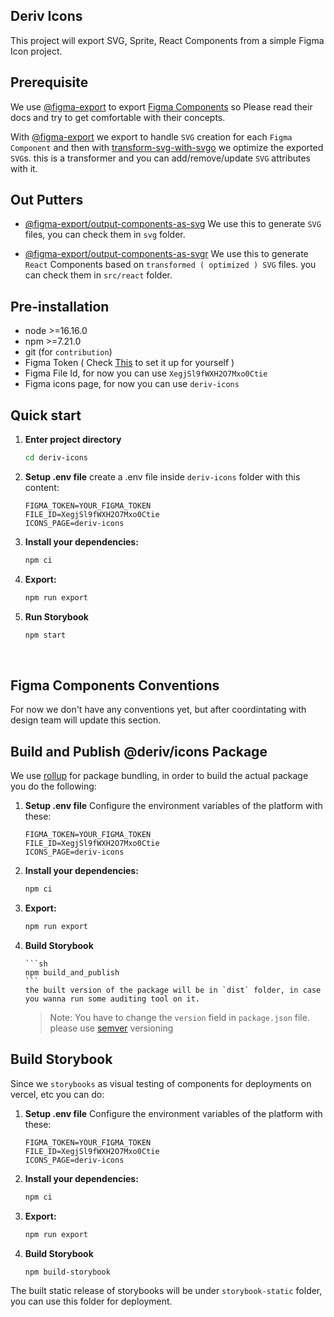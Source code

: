 ## Deriv Icons

This project will export SVG, Sprite, React Components from a simple Figma Icon project.

## Prerequisite

We use [@figma-export](https://www.npmjs.com/package/@figma-export/cli) to export [Figma Components](https://help.figma.com/hc/en-us/articles/360038662654-Guide-to-components-in-Figma#:~:text=Components%20are%20elements%20you%20can,icons%2C%20layouts%2C%20and%20more.) so Please read their docs and try to get comfortable with their concepts.

With [@figma-export](https://www.npmjs.com/package/@figma-export/cli) we export to handle `SVG` creation for each `Figma Component` and then with [transform-svg-with-svgo](https://github.com/marcomontalbano/figma-exporter/blob/HEAD/packages/cli/packages/transform-svg-with-svgo) we optimize the exported `SVG`s. this is a transformer and you can add/remove/update `SVG` attributes with it.

## Out Putters

- [@figma-export/output-components-as-svg](https://github.com/marcomontalbano/figma-exporter/blob/HEAD/packages/cli/packages/output-components-as-svg)
  We use this to generate `SVG` files, you can check them in `svg` folder.

- [@figma-export/output-components-as-svgr](https://github.com/marcomontalbano/figma-exporter/blob/HEAD/packages/cli/packages/output-components-as-svgr)
  We use this to generate `React` Components based on `transformed ( optimized ) SVG` files. you can check them in `src/react` folder.

## Pre-installation

- node >=16.16.0
- npm >=7.21.0
- git (for `contribution`)
- Figma Token ( Check [This](https://www.figma.com/developers/api#authentication) to set it up for yourself )
- Figma File Id, for now you can use `XegjSl9fWXH2O7Mxo0Ctie`
- Figma icons page, for now you can use `deriv-icons`

## Quick start

1.  **Enter project directory**

    ```sh
    cd deriv-icons
    ```

2.  **Setup .env file**
    create a .env file inside `deriv-icons` folder with this content:
    ```
    FIGMA_TOKEN=YOUR_FIGMA_TOKEN
    FILE_ID=XegjSl9fWXH2O7Mxo0Ctie
    ICONS_PAGE=deriv-icons
    ```
3.  **Install your dependencies:**

    ```sh
    npm ci
    ```

4.  **Export:**

    ```sh
    npm run export
    ```

5.  **Run Storybook**

    ```sh
    npm start
    ```

<br />

## Figma Components Conventions

For now we don't have any conventions yet, but after coordintating with design team will update this section.

## Build and Publish @deriv/icons Package

We use [rollup](https://rollupjs.org/guide/en/) for package bundling, in order to build the actual package you do the following:

1.  **Setup .env file**
    Configure the environment variables of the platform with these:
    ```
    FIGMA_TOKEN=YOUR_FIGMA_TOKEN
    FILE_ID=XegjSl9fWXH2O7Mxo0Ctie
    ICONS_PAGE=deriv-icons
    ```
2.  **Install your dependencies:**

    ```sh
    npm ci
    ```

3.  **Export:**

    ```sh
    npm run export
    ```

4.  **Build Storybook**

        ```sh
        npm build_and_publish
        ```
        the built version of the package will be in `dist` folder, in case you wanna run some auditing tool on it.

    > Note: You have to change the `version` field in `package.json` file. please use [semver](https://semver.org/) versioning

## Build Storybook

Since we `storybooks` as visual testing of components for deployments on vercel, etc you can do:

1.  **Setup .env file**
    Configure the environment variables of the platform with these:
    ```
    FIGMA_TOKEN=YOUR_FIGMA_TOKEN
    FILE_ID=XegjSl9fWXH2O7Mxo0Ctie
    ICONS_PAGE=deriv-icons
    ```
2.  **Install your dependencies:**

    ```sh
    npm ci
    ```

3.  **Export:**

    ```sh
    npm run export
    ```

4.  **Build Storybook**

    ```sh
    npm build-storybook
    ```

The built static release of storybooks will be under `storybook-static` folder, you can use this folder for deployment.
